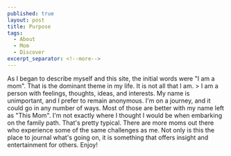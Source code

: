 ```yaml
---
published: true
layout: post
title: Purpose
tags:
  - About
  - Mom
  - Discover
excerpt_separator: <!--more-->
---
```

As I began to describe myself and this site, the initial words were "I am a mom". <!--more-->That is the dominant theme in my life. It is not all that I am. > I am a person with feelings, thoughts, ideas, and interests. My name is unimportant, and I prefer to remain anonymous. I'm on a journey, and it could go in any number of ways. Most of those are better with my name left as "This Mom".
I'm not exactly where I thought I would be when embarking on the family path. That's pretty typical. There are more moms out there who experience some of the same challenges as me. Not only is this the place to journal what's going on, it is something that offers insight and entertainment for others. Enjoy!
